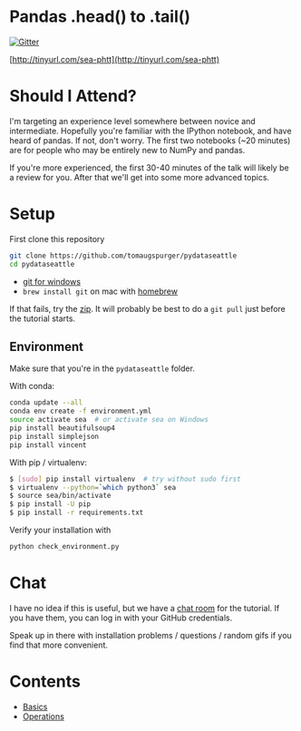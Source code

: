 Pandas .head() to .tail()
=========================

[![Gitter](https://badges.gitter.im/Join%20Chat.svg)](https://gitter.im/TomAugspurger/PyDataSeattle?utm_source=badge&utm_medium=badge&utm_campaign=pr-badge&utm_content=badge)

[http://tinyurl.com/sea-phtt](http://tinyurl.com/sea-phtt)

Should I Attend?
================

I'm targeting an experience level somewhere between novice and intermediate.
Hopefully you're familiar with the IPython notebook, and have heard of pandas.
If not, don't worry. The first two notebooks (~20 minutes) are for people who
may be entirely new to NumPy and pandas.

If you're more experienced, the first 30-40 minutes of the talk will likely be a review
for you. After that we'll get into some more advanced topics.

Setup
=====

First clone this repository

```bash
git clone https://github.com/tomaugspurger/pydataseattle
cd pydataseattle
```

- [git for windows](https://msysgit.github.io)
- `brew install git` on mac with [homebrew](http://brew.sh)

If that fails, try the [zip](https://github.com/TomAugspurger/PyDataSeattle/archive/master.zip).
It will probably be best to do a `git pull` just before the tutorial starts.

## Environment

Make sure that you're in the `pydataseattle` folder.

With conda:

```bash
conda update --all
conda env create -f environment.yml
source activate sea  # or activate sea on Windows
pip install beautifulsoup4
pip install simplejson
pip install vincent
```

With pip / virtualenv:

```bash
$ [sudo] pip install virtualenv  # try without sudo first
$ virtualenv --python=`which python3` sea
$ source sea/bin/activate
$ pip install -U pip
$ pip install -r requirements.txt
```
Verify your installation with

```bash
python check_environment.py
```


Chat
====

I have no idea if this is useful, but we have a
[chat room](https://gitter.im/TomAugspurger/PyDataSeattle) for the tutorial.
If you have them, you can log in with your GitHub credentials.

Speak up in there with installation problems / questions / random gifs
if you find that more convenient.


Contents
========

- [Basics](notebooks/Basics.ipynb)
- [Operations](notebooks/operations.ipynb)
